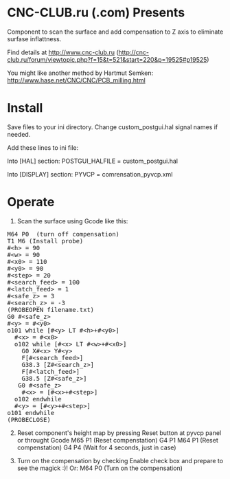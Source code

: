 CNC-CLUB.ru (.com) Presents
===========================

Component to scan the surface and add compensation
to Z axis to eliminate surfase inflattness.  

Find details at http://www.cnc-club.ru 
(http://cnc-club.ru/forum/viewtopic.php?f=15&t=521&start=220&p=19525#p19525)

You might like another method by Hartmut Semken: http://www.hase.net/CNC/CNC/PCB_milling.html

Install
===================

Save files to your ini directory. 
Change custom_postgui.hal signal names if needed. 

Add these lines to ini file: 

Into [HAL] section:
POSTGUI_HALFILE = custom_postgui.hal

Into [DISPLAY] section:
PYVCP = comrensation_pyvcp.xml

Operate
===================

1. Scan the surface using Gcode like this:
<pre>
M64 P0  (turn off compensation)
T1 M6 (Install probe)
#&lt;h&gt; = 90 
#&lt;w&gt; = 90 
#&lt;x0&gt; = 110
#&lt;y0&gt; = 90
#&lt;step&gt; = 20
#&lt;search_feed&gt; = 100
#&lt;latch_feed&gt; = 1
#&lt;safe_z&gt; = 3
#&lt;search_z&gt; = -3
(PROBEOPEN filename.txt)
G0 #&lt;safe_z&gt;
#&lt;y&gt; = #&lt;y0&gt;
o101 while [#&lt;y&gt; LT #&lt;h&gt;+#&lt;y0&gt;]
  #&lt;x&gt; = #&lt;x0&gt;
  o102 while [#&lt;x&gt; LT #&lt;w&gt;+#&lt;x0&gt;]
    G0 X#&lt;x&gt; Y#&lt;y&gt; 
    F[#&lt;search_feed&gt;]
    G38.3 [Z#&lt;search_z&gt;]
    F[#&lt;latch_feed&gt;]
    G38.5 [Z#&lt;safe_z&gt;]
   G0 #&lt;safe_z&gt; 
    #&lt;x&gt; = [#&lt;x&gt;+#&lt;step&gt;]
  o102 endwhile
  #&lt;y&gt; = [#&lt;y&gt;+#&lt;step&gt;]
o101 endwhile
(PROBECLOSE)
</pre>

2. Reset component's height map by pressing Reset button at pyvcp panel or throught Gcode
M65 P1 (Reset compenstation)
G4 P1
M64 P1 (Reset compenstation)
G4 P4 (Wait for 4 seconds, just in case)

3. Turn on the compensation by checking Enable check box and prepare to see the magick :)!
Or:
M64 P0  (Turn on the compensation)
